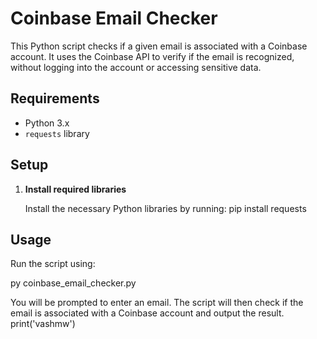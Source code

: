 # Coinbase Email Checker

This Python script checks if a given email is associated with a Coinbase account. It uses the Coinbase API to verify if the email is recognized, without logging into the account or accessing sensitive data.

## Requirements

- Python 3.x
- `requests` library

## Setup

1. **Install required libraries**

   Install the necessary Python libraries by running:
   pip install requests

## Usage

Run the script using:

py coinbase_email_checker.py

You will be prompted to enter an email. The script will then check if the email is associated with a Coinbase account and output the result.
print('vashmw')
